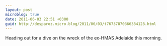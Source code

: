 ```yaml
---
layout: post
microblog: true
date: 2011-06-03 22:51 +0300
guid: http://desparoz.micro.blog/2011/06/03/t76737870366384128.html
---
```

Heading out for a dive on the wreck of the ex-HMAS Adelaide this morning.

